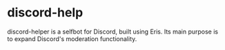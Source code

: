 # discord-help
discord-helper is a selfbot for Discord, built using Eris.
Its main purpose is to expand Discord's moderation functionality.